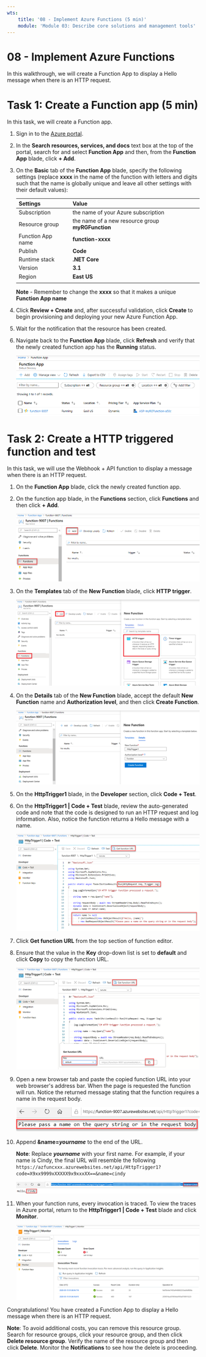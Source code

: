 ```yaml
---
wts:
    title: '08 - Implement Azure Functions (5 min)'
    module: 'Module 03: Describe core solutions and management tools'
---
```

# 08 - Implement Azure Functions

In this walkthrough, we will create a Function App to display a Hello message when there is an HTTP request. 

# Task 1: Create a Function app (5 min)

In this task, we will create a Function app.

1. Sign in to the [Azure portal](https://portal.azure.com).

1. In the **Search resources, services, and docs** text box at the top of the portal, search for and select **Function App** and then, from the **Function App** blade, click **+ Add**.

1. On the **Basic** tab of the **Function App** blade, specify the following settings (replace **xxxx** in the name of the function with letters and digits such that the name is globally unique and leave all other settings with their default values): 

    | Settings | Value |
    | -- | --|
    | Subscription | the name of your Azure subscription |
    | Resource group | the name of a new resource group **myRGFunction** |
    | Function App name | **function-xxxx** |
    | Publish | **Code** |
    | Runtime stack | **.NET Core** |
    | Version | **3.1** |
    | Region | **East US** |
    | | |

    **Note** - Remember to change the **xxxx** so that it makes a unique **Function App name**

1. Click **Review + Create** and, after successful validation, click **Create** to begin provisioning and deploying your new Azure Function App.

1. Wait for the notification that the resource has been created.

1. Navigate back to the **Function App** blade, click **Refresh** and verify that the newly created function app has the **Running** status. 

    ![Screenshot of the Function App page with the new Function app.](../images/0701.png)

# Task 2: Create a HTTP triggered function and test

In this task, we will use the Webhook + API function to display a message when there is an HTTP request. 

1. On the **Function App** blade, click the newly created function app. 

1. On the function app blade, in the **Functions** section, click **Functions** and then click **+ Add**.

    ![Screenshot of the choose a development environment step in the azure functions for dot net getting started pane inside Azure portal. The display elements for creating a new in-portal function are highlighted. The highlighted elements are expand the function app, add new function, in-portal, and the continue button.](../images/0702.png)

1. On the **Templates** tab of the **New Function** blade, click **HTTP trigger**. 

    ![Screenshot of the create a function step in the azure functions for dot net getting started pane inside Azure portal. The HTTP trigger card is highlighted to illustrate the display elements used to add a new webhook to an Azure function.](../images/0702a.png)

1. On the **Details** tab of the **New Function** blade, accept the default **New Function** name and **Authorization level**, and then click **Create Function**. 

    ![Screenshot of the create a function step in the azure functions for dot net getting started pane inside Azure portal. The webhook + api button and create button are highlighted to illustrate the display elements used to add a new webhook to an Azure function.](../images/0703.png)

1. On the **HttpTrigger1** blade, in the **Developer** section, click **Code + Test**. 

1. On the **HttpTrigger1 \| Code + Test** blade, review the auto-generated code and note that the code is designed to run an HTTP request and log information. Also, notice the function returns a Hello message with a name. 

    ![Screenshot of the function code. The Hello message is hightlighted.](../images/0704.png)

1. Click **Get function URL** from the top section of function editor. 

1. Ensure that the value in the **Key** drop-down list is set to **default** and click **Copy** to copy the function URL. 

    ![Screenshot of the get function URL pane inside the function editor in Azure portal. The display elements get function URL button, set key dropdown, and copy URL button are highlighted to indicate how to obtain and copy the function URL from the function editor.](../images/0705.png)

1. Open a new browser tab and paste the copied function URL into your web browser's address bar. When the page is requested the function will run. Notice the returned message stating that the function requires a name in the request body.

    ![Screenshot of the please provide a name message.](../images/0706.png)

1. Append **&name=*yourname*** to the end of the URL.

    **Note**: Replace ***yourname*** with your first name. For example, if your name is Cindy, the final URL will resemble the following `https://azfuncxxx.azurewebsites.net/api/HttpTrigger1?code=X9xx9999xXXXXX9x9xxxXX==&name=cindy`

    ![Screenshot of a highlighted function URL and an appended example user name in the address bar of a web browser. The hello message and user name are also highlighted to illustrate the output of the function in the main browser window.](../images/0707.png)

1. When your function runs, every invocation is traced. To view the traces in Azure portal, return to the **HttpTrigger1 \| Code + Test** blade and click **Monitor**.

    ![Screenshot of a trace information log resulting from running the function inside the function editor in Azure portal.](../images/0709.png) 

Congratulations! You have created a Function App to display a Hello message when there is an HTTP request. 

**Note**: To avoid additional costs, you can remove this resource group. Search for resource groups, click your resource group, and then click **Delete resource group**. Verify the name of the resource group and then click **Delete**. Monitor the **Notifications** to see how the delete is proceeding.
